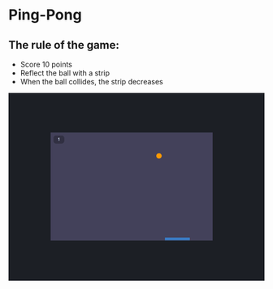 # Ping-Pong
## The rule of the game:
+ Score 10 points
+ Reflect the ball with a strip
+ When the ball collides, the strip decreases
  
![image](./images/ping.png)
